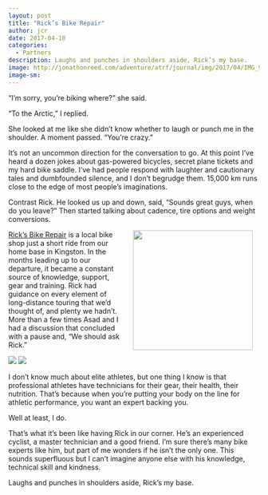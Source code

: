 ```yaml
---
layout: post
title: "Rick’s Bike Repair"
author: jcr
date: 2017-04-10
categories:
  - Partners
description: Laughs and punches in shoulders aside, Rick’s my base.
image: http://jonathonreed.com/adventure/atrf/journal/img/2017/04/IMG_9472-JCR-2000-web.jpg
image-sm:
---
```

&ldquo;I&rsquo;m sorry, you&rsquo;re biking where?&rdquo; she said.

&ldquo;To the Arctic,&rdquo; I replied.

She looked at me like she didn&rsquo;t know whether to laugh or punch me in the shoulder. A moment passed. &ldquo;You&rsquo;re crazy.&rdquo;

It&rsquo;s not an uncommon direction for the conversation to go. At this point I&rsquo;ve heard a dozen jokes about gas-powered bicycles, secret plane tickets and my hard bike saddle. I&rsquo;ve had people respond with laughter and cautionary tales and dumbfounded silence, and I don&rsquo;t begrudge them. 15,000 km runs close to the edge of most people&rsquo;s imaginations.

Contrast Rick. He looked us up and down, said, &ldquo;Sounds great guys, when do you leave?&rdquo; Then started talking about cadence, tire options and weight conversions.

<a href="http://ricksbikerepair.ca" target="blank"><img src="http://jonathonreed.com/adventure/atrf/journal/img/2017/04/ricks-240-web.png" class="logo" width="240" style="float:right;margin:0 1em;"></a>

<a href="http://ricksbikerepair.ca" target="blank">Rick&rsquo;s Bike Repair</a> is a local bike shop just a short ride from our home base in Kingston. In the months leading up to our departure, it became a constant source of knowledge, support, gear and training. Rick had guidance on every element of long-distance touring that we&rsquo;d thought of, and plenty we hadn&rsquo;t. More than a few times Asad and I had a discussion that concluded with a pause and, &ldquo;We should ask Rick.&rdquo;

<img src="http://jonathonreed.com/adventure/atrf/journal/img/2017/04/IMG_9476-JCR-2000-web.jpg">
<img src="http://jonathonreed.com/adventure/atrf/journal/img/2017/04/IMG_9457-JCR-2000-web.jpg">

I don&rsquo;t know much about elite athletes, but one thing I know is that professional athletes have technicians for their gear, their health, their nutrition. That&rsquo;s because when you&rsquo;re putting your body on the line for athletic performance, you want an expert backing you.

Well at least, I do.

That&rsquo;s what it&rsquo;s been like having Rick in our corner. He&rsquo;s an experienced cyclist, a master technician and a good friend. I&rsquo;m sure there&rsquo;s many bike experts like him, but part of me wonders if he isn&rsquo;t the only one. This sounds superfluous but I can&rsquo;t imagine anyone else with his knowledge, technical skill and kindness.

Laughs and punches in shoulders aside, Rick&rsquo;s my base.